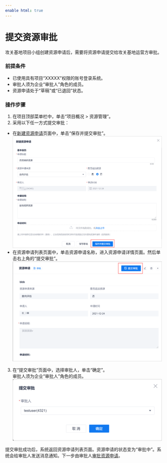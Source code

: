 ```yaml
---
enable html: true
---
```

# 提交资源审批

攻关基地项目小组创建资源申请后，需要将资源申请提交给攻关基地运营方审批。

### 前提条件
* 已使用具有项目“XXXXX”权限的账号登录系统。
* 审批人须为企业“审批人”角色的成员。
* 资源申请处于“草稿”或“已退回”状态。

### 操作步骤
1. 在项目顶部菜单栏中，单击“项目概况 > 资源管理”。
2. 采用以下任一方式提交审批：       
  * 在[新建资源申请](s3.1-new-resource-application.md)页面中，单击“保存并提交审批”。       
    ![](../fig/shenzhicheng/资源-提交审批02.png)        
  * 在资源申请列表页面中，单击资源申请名称，进入资源申请详情页面。然后单击右上角的“提交审批”。                    
    ![](../fig/shenzhicheng/资源-提交审批.png)        
3. 在“提交审批”页面中，选择审批人，单击“确定”。                       
  审批人须为企业“审批人”角色的成员。     
  ![](../fig/shenzhicheng/资源-审批人.png)        

提交审批成功后，系统返回资源申请列表页面。资源申请的状态变为“审批中”。系统会给审批人发送消息通知。下一步由审批人[审批资源申请](s3.3-approve-resource-application.md)。 